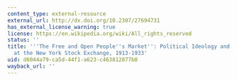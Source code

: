 ```yaml
---
content_type: external-resource
external_url: http://dx.doi.org/10.2307/27694731
has_external_license_warning: true
license: https://en.wikipedia.org/wiki/All_rights_reserved
status: ''
title: '''The Free and Open People''s Market'': Political Ideology and Retail Brokerage
  at the New York Stock Exchange, 1913-1933'
uid: d6044a79-ca5d-44f1-a623-c463812877b0
wayback_url: ''
---
```

